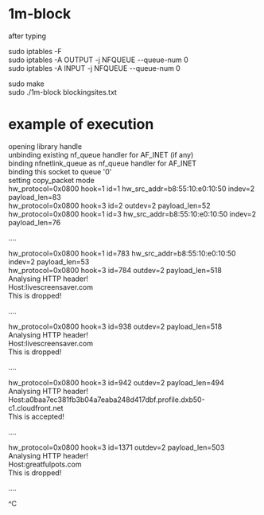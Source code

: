 # 1m-block    

after typing    
    
sudo iptables -F    
sudo iptables -A OUTPUT -j NFQUEUE --queue-num 0    
sudo iptables -A INPUT -j NFQUEUE --queue-num 0    
    
sudo make    
sudo ./1m-block blockingsites.txt    
    
# example of execution    
    
opening library handle    
unbinding existing nf_queue handler for AF_INET (if any)    
binding nfnetlink_queue as nf_queue handler for AF_INET    
binding this socket to queue '0'    
setting copy_packet mode    
hw_protocol=0x0800 hook=1 id=1 hw_src_addr=b8:55:10:e0:10:50 indev=2 payload_len=83    
hw_protocol=0x0800 hook=3 id=2 outdev=2 payload_len=52     
hw_protocol=0x0800 hook=1 id=3 hw_src_addr=b8:55:10:e0:10:50 indev=2 payload_len=76     
    
....
    
hw_protocol=0x0800 hook=1 id=783 hw_src_addr=b8:55:10:e0:10:50 indev=2 payload_len=53    
hw_protocol=0x0800 hook=3 id=784 outdev=2 payload_len=518    
Analysing HTTP header!    
Host:livescreensaver.com    
 This is dropped!    
    
....
    
hw_protocol=0x0800 hook=3 id=938 outdev=2 payload_len=518    
Analysing HTTP header!    
Host:livescreensaver.com    
 This is dropped!    
    
....
    
hw_protocol=0x0800 hook=3 id=942 outdev=2 payload_len=494    
Analysing HTTP header!    
Host:a0baa7ec381fb3b04a7eaba248d417dbf.profile.dxb50-c1.cloudfront.net    
 This is accepted!    
    
....
    
hw_protocol=0x0800 hook=3 id=1371 outdev=2 payload_len=503    
Analysing HTTP header!    
Host:greatfulpots.com    
 This is dropped!    
    
....
    
^C
